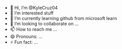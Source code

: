 - 👋 Hi, I’m @KyleCruz04
- 👀 I’m interested stuff
- 🌱 I’m currently learning github from microsoft learn
- 💞️ I’m looking to collaborate on ...
- 📫 How to reach me ...
- 😄 Pronouns: ...
- ⚡ Fun fact: ...

<!---
KyleCruz04/KyleCruz04 is a ✨ special ✨ repository because its `README.md` (this file) appears on your GitHub profile.
You can click the Preview link to take a look at your changes.
--->
